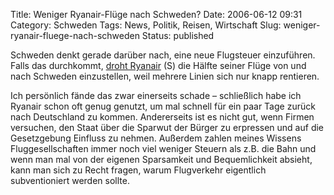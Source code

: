 Title: Weniger Ryanair-Flüge nach Schweden?
Date: 2006-06-12 09:31
Category: Schweden
Tags: News, Politik, Reisen, Wirtschaft
Slug: weniger-ryanair-fluege-nach-schweden
Status: published

Schweden denkt gerade darüber nach, eine neue Flugsteuer einzuführen.
Falls das durchkommt, [droht
Ryanair](http://www.sr.se/Ekot/artikel.asp?artikel=876539) (S) die
Hälfte seiner Flüge von und nach Schweden einzustellen, weil mehrere
Linien sich nur knapp rentieren.

Ich persönlich fände das zwar einerseits schade – schließlich habe ich
Ryanair schon oft genug genutzt, um mal schnell für ein paar Tage zurück
nach Deutschland zu kommen. Andererseits ist es nicht gut, wenn Firmen
versuchen, den Staat über die Sparwut der Bürger zu erpressen und auf
die Gesetzgebung Einfluss zu nehmen. Außerdem zahlen meines Wissens
Fluggesellschaften immer noch viel weniger Steuern als z.B. die Bahn und
wenn man mal von der eigenen Sparsamkeit und Bequemlichkeit absieht,
kann man sich zu Recht fragen, warum Flugverkehr eigentlich
subventioniert werden sollte.

